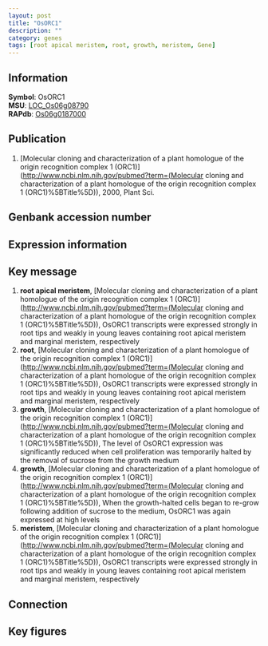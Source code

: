 ```yaml
---
layout: post
title: "OsORC1"
description: ""
category: genes
tags: [root apical meristem, root, growth, meristem, Gene]
---
```


## Information
__Symbol__: OsORC1  
__MSU__: [LOC_Os06g08790](http://rice.plantbiology.msu.edu/cgi-bin/ORF_infopage.cgi?orf=LOC_Os06g08790)  
__RAPdb__: [Os06g0187000](http://rapdb.dna.affrc.go.jp/viewer/gbrowse_details/irgsp1?name=Os06g0187000)  

## Publication
1. [Molecular cloning and characterization of a plant homologue of the origin recognition complex 1 (ORC1)](http://www.ncbi.nlm.nih.gov/pubmed?term=(Molecular cloning and characterization of a plant homologue of the origin recognition complex 1 (ORC1)%5BTitle%5D)), 2000, Plant Sci.

## Genbank accession number

## Expression information

## Key message
1. __root apical meristem__, [Molecular cloning and characterization of a plant homologue of the origin recognition complex 1 (ORC1)](http://www.ncbi.nlm.nih.gov/pubmed?term=(Molecular cloning and characterization of a plant homologue of the origin recognition complex 1 (ORC1)%5BTitle%5D)),  OsORC1 transcripts were expressed strongly in root tips and weakly in young leaves containing root apical meristem and marginal meristem, respectively
2. __root__, [Molecular cloning and characterization of a plant homologue of the origin recognition complex 1 (ORC1)](http://www.ncbi.nlm.nih.gov/pubmed?term=(Molecular cloning and characterization of a plant homologue of the origin recognition complex 1 (ORC1)%5BTitle%5D)),  OsORC1 transcripts were expressed strongly in root tips and weakly in young leaves containing root apical meristem and marginal meristem, respectively
3. __growth__, [Molecular cloning and characterization of a plant homologue of the origin recognition complex 1 (ORC1)](http://www.ncbi.nlm.nih.gov/pubmed?term=(Molecular cloning and characterization of a plant homologue of the origin recognition complex 1 (ORC1)%5BTitle%5D)),  The level of OsORC1 expression was significantly reduced when cell proliferation was temporarily halted by the removal of sucrose from the growth medium
4. __growth__, [Molecular cloning and characterization of a plant homologue of the origin recognition complex 1 (ORC1)](http://www.ncbi.nlm.nih.gov/pubmed?term=(Molecular cloning and characterization of a plant homologue of the origin recognition complex 1 (ORC1)%5BTitle%5D)),  When the growth-halted cells began to re-grow following addition of sucrose to the medium, OsORC1 was again expressed at high levels
5. __meristem__, [Molecular cloning and characterization of a plant homologue of the origin recognition complex 1 (ORC1)](http://www.ncbi.nlm.nih.gov/pubmed?term=(Molecular cloning and characterization of a plant homologue of the origin recognition complex 1 (ORC1)%5BTitle%5D)),  OsORC1 transcripts were expressed strongly in root tips and weakly in young leaves containing root apical meristem and marginal meristem, respectively

## Connection

## Key figures


